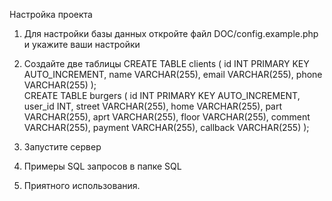 Настройка проекта

1. Для настройки базы данных откройте файл DOC/config.example.php и укажите ваши 
настройки 
2.  Создайте две таблицы 
 CREATE TABLE clients 
  (
      id INT PRIMARY KEY AUTO_INCREMENT,
      name VARCHAR(255),
      email VARCHAR(255),
      phone VARCHAR(255)
  );   
  CREATE TABLE burgers
  (
      id INT PRIMARY KEY AUTO_INCREMENT,
      user_id INT,
      street VARCHAR(255),
      home VARCHAR(255),
      part VARCHAR(255),
      aprt VARCHAR(255),
      floor VARCHAR(255),
      comment VARCHAR(255),
      payment VARCHAR(255),
      callback VARCHAR(255)
  );
  
3. Запустите сервер   
4. Примеры SQL запросов в папке SQL
5. Приятного использования. 